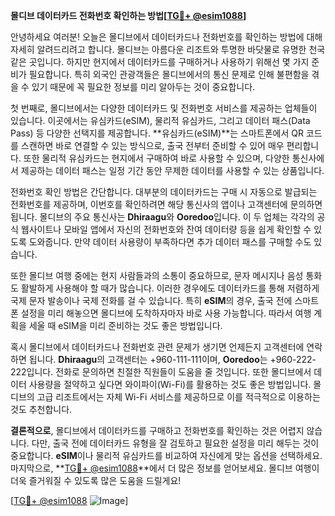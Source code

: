 **몰디브 데이터카드 전화번호 확인하는 방법[[TG💪+ @esim1088](https://t.me/s/esim1088)]**

안녕하세요 여러분! 오늘은 몰디브에서 데이터카드나 전화번호를 확인하는 방법에 대해 자세히 알려드리려고 합니다. 몰디브는 아름다운 리조트와 투명한 바닷물로 유명한 천국 같은 곳입니다. 하지만 현지에서 데이터카드를 구매하거나 사용하기 위해선 몇 가지 준비가 필요합니다. 특히 외국인 관광객들은 몰디브에서의 통신 문제로 인해 불편함을 겪을 수 있기 때문에 꼭 필요한 정보를 미리 알아두는 것이 중요합니다.

첫 번째로, 몰디브에서는 다양한 데이터카드 및 전화번호 서비스를 제공하는 업체들이 있습니다. 이곳에서는 유심카드(eSIM), 물리적 유심카드, 그리고 데이터 패스(Data Pass) 등 다양한 선택지를 제공합니다. **유심카드(eSIM)**는 스마트폰에서 QR 코드를 스캔하면 바로 연결할 수 있는 방식으로, 출국 전부터 준비할 수 있어 매우 편리합니다. 또한 물리적 유심카드는 현지에서 구매하여 바로 사용할 수 있으며, 다양한 통신사에서 제공하는 데이터 패스는 일정 기간 동안 무제한 데이터를 사용할 수 있는 상품입니다.

전화번호 확인 방법은 간단합니다. 대부분의 데이터카드는 구매 시 자동으로 발급되는 전화번호를 제공하며, 이번호를 확인하려면 해당 통신사의 앱이나 고객센터에 문의하면 됩니다. 몰디브의 주요 통신사는 **Dhiraagu**와 **Ooredoo**입니다. 이 두 업체는 각각의 공식 웹사이트나 모바일 앱에서 자신의 전화번호와 잔여 데이터량 등을 쉽게 확인할 수 있도록 도와줍니다. 만약 데이터 사용량이 부족하다면 추가 데이터 패스를 구매할 수도 있습니다.

또한 몰디브 여행 중에는 현지 사람들과의 소통이 중요하므로, 문자 메시지나 음성 통화도 활발하게 사용해야 할 때가 많습니다. 이러한 경우에도 데이터카드를 통해 저렴하게 국제 문자 발송이나 국제 전화를 걸 수 있습니다. 특히 **eSIM**의 경우, 출국 전에 스마트폰 설정을 미리 해놓으면 몰디브에 도착하자마자 바로 사용 가능합니다. 따라서 여행 계획을 세울 때 eSIM을 미리 준비하는 것도 좋은 방법입니다.

혹시 몰디브에서 데이터카드나 전화번호 관련 문제가 생기면 언제든지 고객센터에 연락하면 됩니다. **Dhiraagu**의 고객센터는 +960-111-111이며, **Ooredoo**는 +960-222-222입니다. 전화로 문의하면 친절한 직원들이 도움을 줄 것입니다. 또한 몰디브에서 데이터 사용량을 절약하고 싶다면 와이파이(Wi-Fi)를 활용하는 것도 좋은 방법입니다. 몰디브의 고급 리조트에서는 자체 Wi-Fi 서비스를 제공하므로 이를 적극적으로 이용하는 것도 추천합니다.

**결론적으로**, 몰디브에서 데이터카드를 구매하고 전화번호를 확인하는 것은 어렵지 않습니다. 다만, 출국 전에 데이터카드 유형을 잘 검토하고 필요한 설정을 미리 해두는 것이 중요합니다. **eSIM**이나 물리적 유심카드를 비교하여 자신에게 맞는 옵션을 선택하세요. 마지막으로, **[TG💪+ @esim1088](https://t.me/s/esim1088)**에서 더 많은 정보를 얻어보세요. 몰디브 여행이 더욱 즐거워질 수 있도록 많은 도움을 드릴게요!

[[TG💪+ @esim1088](https://t.me/s/esim1088) ![Image](https://i.postimg.cc/Y0z9fWf4/image.png)]